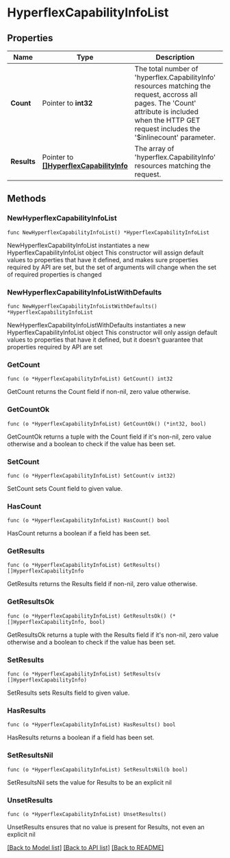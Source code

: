 # HyperflexCapabilityInfoList

## Properties

Name | Type | Description | Notes
------------ | ------------- | ------------- | -------------
**Count** | Pointer to **int32** | The total number of &#39;hyperflex.CapabilityInfo&#39; resources matching the request, accross all pages. The &#39;Count&#39; attribute is included when the HTTP GET request includes the &#39;$inlinecount&#39; parameter. | [optional] 
**Results** | Pointer to [**[]HyperflexCapabilityInfo**](HyperflexCapabilityInfo.md) | The array of &#39;hyperflex.CapabilityInfo&#39; resources matching the request. | [optional] 

## Methods

### NewHyperflexCapabilityInfoList

`func NewHyperflexCapabilityInfoList() *HyperflexCapabilityInfoList`

NewHyperflexCapabilityInfoList instantiates a new HyperflexCapabilityInfoList object
This constructor will assign default values to properties that have it defined,
and makes sure properties required by API are set, but the set of arguments
will change when the set of required properties is changed

### NewHyperflexCapabilityInfoListWithDefaults

`func NewHyperflexCapabilityInfoListWithDefaults() *HyperflexCapabilityInfoList`

NewHyperflexCapabilityInfoListWithDefaults instantiates a new HyperflexCapabilityInfoList object
This constructor will only assign default values to properties that have it defined,
but it doesn't guarantee that properties required by API are set

### GetCount

`func (o *HyperflexCapabilityInfoList) GetCount() int32`

GetCount returns the Count field if non-nil, zero value otherwise.

### GetCountOk

`func (o *HyperflexCapabilityInfoList) GetCountOk() (*int32, bool)`

GetCountOk returns a tuple with the Count field if it's non-nil, zero value otherwise
and a boolean to check if the value has been set.

### SetCount

`func (o *HyperflexCapabilityInfoList) SetCount(v int32)`

SetCount sets Count field to given value.

### HasCount

`func (o *HyperflexCapabilityInfoList) HasCount() bool`

HasCount returns a boolean if a field has been set.

### GetResults

`func (o *HyperflexCapabilityInfoList) GetResults() []HyperflexCapabilityInfo`

GetResults returns the Results field if non-nil, zero value otherwise.

### GetResultsOk

`func (o *HyperflexCapabilityInfoList) GetResultsOk() (*[]HyperflexCapabilityInfo, bool)`

GetResultsOk returns a tuple with the Results field if it's non-nil, zero value otherwise
and a boolean to check if the value has been set.

### SetResults

`func (o *HyperflexCapabilityInfoList) SetResults(v []HyperflexCapabilityInfo)`

SetResults sets Results field to given value.

### HasResults

`func (o *HyperflexCapabilityInfoList) HasResults() bool`

HasResults returns a boolean if a field has been set.

### SetResultsNil

`func (o *HyperflexCapabilityInfoList) SetResultsNil(b bool)`

 SetResultsNil sets the value for Results to be an explicit nil

### UnsetResults
`func (o *HyperflexCapabilityInfoList) UnsetResults()`

UnsetResults ensures that no value is present for Results, not even an explicit nil

[[Back to Model list]](../README.md#documentation-for-models) [[Back to API list]](../README.md#documentation-for-api-endpoints) [[Back to README]](../README.md)


